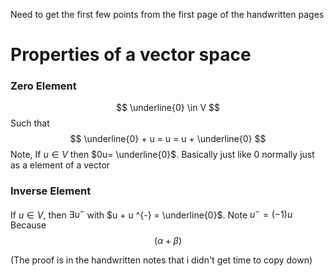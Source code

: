
Need to get the first few points from the first page of the handwritten pages

# Properties of a vector space
### Zero Element

$$
\underline{0} \in V
$$
Such that $$
\underline{0} + u = u = u + \underline{0}
$$
Note, If $u \in V$ then $0u= \underline{0}$. Basically just like 0 normally just as a element of a vector

### Inverse Element

If $u \in V$, then $\exists u^{-}$ with $u + u ^{-} = \underline{0}$.
Note $u^{-} = (-1)u$ Because $$
(\alpha + \beta)
$$


(The proof is in the handwritten notes that i didn't get time to copy down)